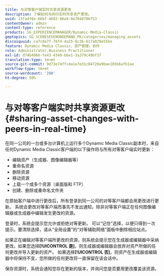 ```yaml
---
title: 与对等客户端实时共享资源更改
description: 了解如何与同行实时共享资产更改。
uuid: 13fa4f6e-66bf-4682-96a9-0e7040706f53
contentOwner: admin
content-type: reference
products: SG_EXPERIENCEMANAGER/Dynamic-Media-Classic
geptopics: SG_SCENESEVENONDEMAND_PK/categories/managing_assets
discoiquuid: ca7c8a7f-76f4-4a25-8c36-617a029e55be
feature: Dynamic Media Classic，资产管理，协作
role: Administrator,Business Practitioner
exl-id: d74b4966-fe43-4349-bbe1-3a379c49bf1f
translation-type: tm+mt
source-git-commit: 9d73e74ffc4a1e7e31c84720a9bae105b6afb1ae
workflow-type: tm+mt
source-wordcount: '280'
ht-degree: 50%

---
```


# 与对等客户端实时共享资源更改{#sharing-asset-changes-with-peers-in-real-time}

在同一公司的一台或多台计算机上运行多个Dynamic Media Classic副本时，来自任何Dynamic Media Classic客户端的以下操作将与所有对等客户端实时更新：

* 编辑资产（生成器、图像编辑器等）
* 重命名资源
* 删除资源
* 移动资源
* 上载一个或多个资源（桌面版和 FTP）
* 创建、删除或重命名文件夹

在原始客户端中进行更改后，所有登录到同一公司的对等客户端都会用更改进行更新。 系统会更改对等客户端而事先不发出通知，除非对等客户端正在任何图像编辑器或生成器中编辑发生更改的资源。

登录时，系统会提示您允许或拒绝对等更新。 可以“记住”选择，以便只得到一次提示。要清除选择，请从“全局设置”的“对等辅助网络”面板中删除相应站点。

如果正在编辑对等客户端所更改的资源，则系统会提示您在生成器或编辑器中采纳更改。如果您选择&#x200B;**[!UICONTROL 是]**，则生成器或编辑器会放弃对资产所做的任何更改并导入更新的资产。 如果选择&#x200B;**[!UICONTROL 否]**，则资产在生成器或编辑器中将保持不变，您所做的任何更改将一直保留在该会话中。

保存资源时，系统会通知您存在更新的版本，并询问您是否要用更改覆盖该资源。
